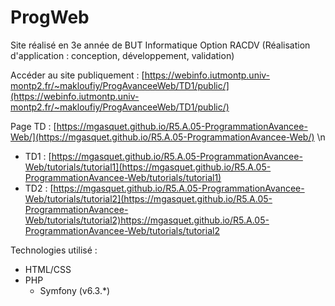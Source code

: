 # ProgWeb

Site réalisé en 3e année de BUT Informatique Option RACDV (Réalisation d'application : conception, développement, validation)

Accéder au site publiquement : [https://webinfo.iutmontp.univ-montp2.fr/~makloufiy/ProgAvanceeWeb/TD1/public/](https://webinfo.iutmontp.univ-montp2.fr/~makloufiy/ProgAvanceeWeb/TD1/public/)

Page TD : [https://mgasquet.github.io/R5.A.05-ProgrammationAvancee-Web/](https://mgasquet.github.io/R5.A.05-ProgrammationAvancee-Web/) \n
- TD1 : [https://mgasquet.github.io/R5.A.05-ProgrammationAvancee-Web/tutorials/tutorial1](https://mgasquet.github.io/R5.A.05-ProgrammationAvancee-Web/tutorials/tutorial1)
- TD2 : [https://mgasquet.github.io/R5.A.05-ProgrammationAvancee-Web/tutorials/tutorial2](https://mgasquet.github.io/R5.A.05-ProgrammationAvancee-Web/tutorials/tutorial2)https://mgasquet.github.io/R5.A.05-ProgrammationAvancee-Web/tutorials/tutorial2

Technologies utilisé :
- HTML/CSS
- PHP
  - Symfony (v6.3.*)

